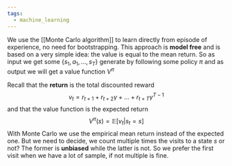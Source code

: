 ```yaml
---
tags:
  - machine_learning
---
```

We use the [[Monte Carlo algorithm]] to learn directly from episode of experience, no need for bootstrapping. This approach is **model free** and is based on a very simple idea: the value is equal to the mean return. So as input we get some $\{ s_{1},a_{1},\dots,s_{T} \}$ generate by following some policy $\pi$ and as output we will get a value function $V^{\pi}$

Recall that the **return** is the total discounted reward
$$
v_{t} = r_{t + 1} + r_{t + 2}\gamma + \dots + r_{t + T}\gamma^{T - 1}
$$
and that the value function is the expected return
$$
V^{\pi}(s) = \mathbb  E[v_{t}|s_{t} = s]
$$
With Monte Carlo we use the empirical mean return instead of the expected one. But we need to decide, we count multiple times the visits to a state $s$ or not? The former is **unbiased** while the latter is not. So we prefer the first visit when we have a lot of sample, if not multiple is fine.